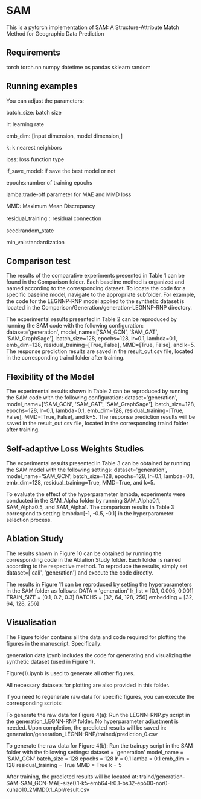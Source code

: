 # SAM
This is a pytorch implementation of SAM: A Structure-Attribute Match Method for Geographic Data Prediction
## Requirements
torch
torch.nn
numpy
datetime
os
pandas
sklearn
random

## Running examples
You can adjust the parameters:

batch_size: batch size

lr: learning rate

emb_dim: [input dimension, model dimension,]

k: k nearest neighbors

loss: loss function type

if_save_model: if save the best model or not

epochs:number of training epochs

lamba:trade-off parameter for MAE and MMD loss

MMD: Maximum Mean Discrepancy

residual_training：residual connection

seed:random_state

min_val:standardization

## Comparison test

The results of the comparative experiments presented in Table 1 can be found in the Comparison folder. Each baseline method is organized and named according to the corresponding dataset. To locate the code for a specific baseline model, navigate to the appropriate subfolder. For example, the code for the LEGNNP-RNP model applied to the synthetic dataset is located in the Comparison/Generation/generation-LEGNNP-RNP directory.

The experimental results presented in Table 2 can be reproduced by running the SAM code with the following configuration:
dataset='generation', model_name=['SAM_GCN', 'SAM_GAT', 'SAM_GraphSage'], batch_size=128, epochs=128, lr=0.1, lambda=0.1, emb_dim=128, residual_training=[True, False], MMD=[True, False], and k=5.
The response prediction results are saved in the result_out.csv file, located in the corresponding traind folder after training.

## Flexibility of the Model

The experimental results shown in Table 2 can be reproduced by running the SAM code with the following configuration:
dataset='generation', model_name=['SAM_GCN', 'SAM_GAT', 'SAM_GraphSage'], batch_size=128, epochs=128, lr=0.1, lambda=0.1, emb_dim=128, residual_training=[True, False], MMD=[True, False], and k=5.
The response prediction results will be saved in the result_out.csv file, located in the corresponding traind folder after training.

## Self-adaptive Loss Weights Studies
The experimental results presented in Table 3 can be obtained by running the SAM model with the following settings:
dataset='generation', model_name='SAM_GCN', batch_size=128, epochs=128, lr=0.1, lambda=0.1, emb_dim=128, residual_training=True, MMD=True, and k=5.

To evaluate the effect of the hyperparameter lambda, experiments were conducted in the SAM_Alpha folder by running SAM_Alpha0.1, SAM_Alpha0.5, and SAM_Alpha1. The comparison results in Table 3 correspond to setting lambda=[-1, -0.5, -0.1] in the hyperparameter selection process.

## Ablation Study
The results shown in Figure 10 can be obtained by running the corresponding code in the Ablation Study folder. Each folder is named according to the respective method. To reproduce the results, simply set dataset=['cali', 'generation'] and execute the code directly.

The results in Figure 11 can be reproduced by setting the hyperparameters in the SAM folder as follows:
    DATA = 'generation'
    lr_list = [0.1, 0.005, 0.001]
    TRAIN_SIZE = [0.1, 0.2, 0.3]
    BATCHS = [32, 64, 128, 256]
    embedding = [32, 64, 128, 256]

## Visualisation
The Figure folder contains all the data and code required for plotting the figures in the manuscript. Specifically:

generation data.ipynb includes the code for generating and visualizing the synthetic dataset (used in Figure 1).

Figure(1).ipynb is used to generate all other figures.

All necessary datasets for plotting are also provided in this folder.

If you need to regenerate raw data for specific figures, you can execute the corresponding scripts:

To generate the raw data for Figure 4(a):
Run the LEGNN-RNP.py script in the generation_LEGNN-RNP folder.
No hyperparameter adjustment is needed.
Upon completion, the predicted results will be saved in:
generation/generation_LEGNN-RNP/trained/prediction_0.csv

To generate the raw data for Figure 4(b):
Run the train.py script in the SAM folder with the following settings:
dataset = 'generation'
model_name = 'SAM_GCN'
batch_size = 128
epochs = 128
lr = 0.1
lamba = 0.1
emb_dim = 128
residual_training = True
MMD = True
k = 5

After training, the predicted results will be located at:
traind/generation-SAM-SAM_GCN-MAE-size0.1-k5-emb64-lr0.1-bs32-ep500-nor0-xuhao10_2MMD0.1_Apr/result.csv
